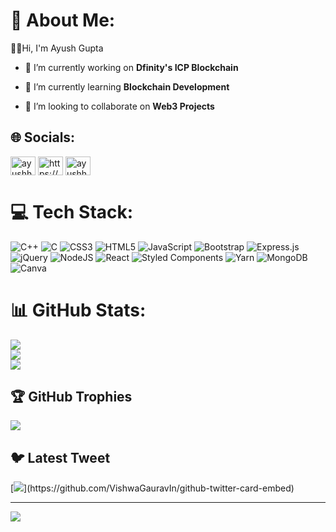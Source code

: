 # 💫 About Me:
🙋‍♂️Hi, I'm Ayush Gupta<br>

- 🔭 I’m currently working on **Dfinity's ICP Blockchain**

- 🌱 I’m currently learning **Blockchain Development**

- 👯 I’m looking to collaborate on **Web3 Projects**

## 🌐 Socials:
<p align="left">
<a href="https://twitter.com/ayushhg_" target="blank"><img align="center" src="https://raw.githubusercontent.com/rahuldkjain/github-profile-readme-generator/master/src/images/icons/Social/twitter.svg" alt="ayushhg_" height="30" width="40" /></a>
<a href="https://linkedin.com/in/https://www.linkedin.com/in/ayush-gupta-b0a06a237/" target="blank"><img align="center" src="https://raw.githubusercontent.com/rahuldkjain/github-profile-readme-generator/master/src/images/icons/Social/linked-in-alt.svg" alt="https://www.linkedin.com/in/ayush-gupta-b0a06a237/" height="30" width="40" /></a>
<a href="https://instagram.com/ayushh.gif" target="blank"><img align="center" src="https://raw.githubusercontent.com/rahuldkjain/github-profile-readme-generator/master/src/images/icons/Social/instagram.svg" alt="ayushh.gif" height="30" width="40" /></a>
</p>

# 💻 Tech Stack:
![C++](https://img.shields.io/badge/c++-%2300599C.svg?style=flat&logo=c%2B%2B&logoColor=white) ![C](https://img.shields.io/badge/c-%2300599C.svg?style=flat&logo=c&logoColor=white) ![CSS3](https://img.shields.io/badge/css3-%231572B6.svg?style=flat&logo=css3&logoColor=white) ![HTML5](https://img.shields.io/badge/html5-%23E34F26.svg?style=flat&logo=html5&logoColor=white) ![JavaScript](https://img.shields.io/badge/javascript-%23323330.svg?style=flat&logo=javascript&logoColor=%23F7DF1E) ![Bootstrap](https://img.shields.io/badge/bootstrap-%23563D7C.svg?style=flat&logo=bootstrap&logoColor=white) ![Express.js](https://img.shields.io/badge/express.js-%23404d59.svg?style=flat&logo=express&logoColor=%2361DAFB) ![jQuery](https://img.shields.io/badge/jquery-%230769AD.svg?style=flat&logo=jquery&logoColor=white) ![NodeJS](https://img.shields.io/badge/node.js-6DA55F?style=flat&logo=node.js&logoColor=white) ![React](https://img.shields.io/badge/react-%2320232a.svg?style=flat&logo=react&logoColor=%2361DAFB) ![Styled Components](https://img.shields.io/badge/styled--components-DB7093?style=flat&logo=styled-components&logoColor=white) ![Yarn](https://img.shields.io/badge/yarn-%232C8EBB.svg?style=flat&logo=yarn&logoColor=white) ![MongoDB](https://img.shields.io/badge/MongoDB-%234ea94b.svg?style=flat&logo=mongodb&logoColor=white) ![Canva](https://img.shields.io/badge/Canva-%2300C4CC.svg?style=flat&logo=Canva&logoColor=white)
# 📊 GitHub Stats:
![](https://github-readme-stats.vercel.app/api?username=Ayushhgupta39&theme=default&hide_border=false&include_all_commits=true&count_private=false)<br/>
![](https://github-readme-streak-stats.herokuapp.com/?user=Ayushhgupta39&theme=default&hide_border=false)<br/>
![](https://github-readme-stats.vercel.app/api/top-langs/?username=Ayushhgupta39&theme=default&hide_border=false&include_all_commits=true&count_private=false&layout=compact)

## 🏆 GitHub Trophies
![](https://github-profile-trophy.vercel.app/?username=Ayushhgupta39&theme=radical&no-frame=false&no-bg=false&margin-w=4)

## 🐦 Latest Tweet
[![](https://gtce.itsvg.in/api?username=Ayushhg_)](https://github.com/VishwaGauravIn/github-twitter-card-embed)

---
[![](https://visitcount.itsvg.in/api?id=Ayushhgupta39&icon=0&color=1)](https://visitcount.itsvg.in)

<!-- Proudly created with GPRM ( https://gprm.itsvg.in ) -->
